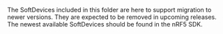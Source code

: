 The SoftDevices included in this folder are here to support migration to
newer versions. They are expected to be removed in upcoming releases.
The newest available SoftDevices should be found in the nRF5 SDK.
